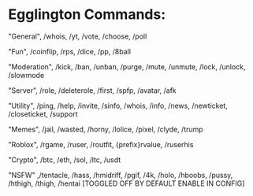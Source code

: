 # Egglington Commands:

"General", /whois, /yt, /vote, /choose, /poll

"Fun", /coinflip, /rps, /dice, /pp, /8ball

"Moderation", /kick, /ban, /unban, /purge, /mute, /unmute, /lock, /unlock, /slowmode

"Server", /role, /deleterole, /first, /spfp, /avatar, /afk

"Utility", /ping, /help, /invite, /sinfo, /whois, /info, /news, /newticket, /closeticket, /support

"Memes", /jail, /wasted, /horny, /lolice, /pixel, /clyde, /trump

"Roblox", /rgame, /ruser, /routfit, {prefix}rvalue, /ruserhis

"Crypto", /btc, /eth, /sol, /ltc, /usdt

"NSFW" ,/tentacle, /hass, /hmidriff, /pgif, /4k, /holo, /hboobs, /pussy, /hthigh, /thigh, /hentai [TOGGLED OFF BY DEFAULT ENABLE IN CONFIG]
